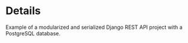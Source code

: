 # Details
Example of a modularized and serialized Django REST API project with a PostgreSQL database.

